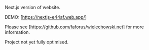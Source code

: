 Next.js version of website.

DEMO: [https://nextjs-e44af.web.app/]

Please see [https://github.com/faforus/wielechowski.net] for more information.

Project not yet fully optimised.
